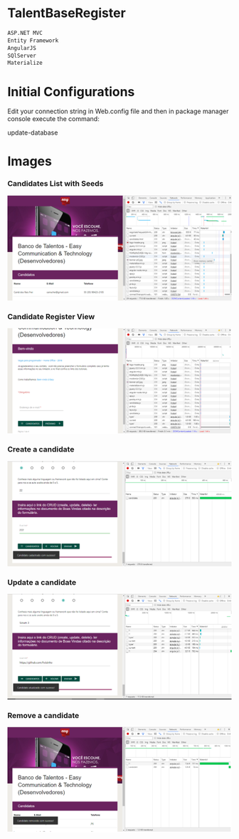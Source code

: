 # TalentBaseRegister
```sh
ASP.NET MVC
Entity Framework 
AngularJS
SQlServer
Materialize
```
# Initial Configurations
Edit your connection string in Web.config file and then in package manager console execute the command:

update-database

# Images 
### Candidates List with Seeds
[![Listar com Seed](https://github.com/freisinho/TalentBaseRegister/blob/master/Prints/tela1.png)](https://github.com/freisinho/TalentBaseRegister/blob/master/Prints/tela1.png)

### Candidate Register View
[![Candidate register](https://github.com/freisinho/TalentBaseRegister/blob/master/Prints/tela2.png)](https://github.com/freisinho/TalentBaseRegister/blob/master/Prints/tela2.png)

### Create a candidate
[![Create a candidate](https://github.com/freisinho/TalentBaseRegister/blob/master/Prints/tela3.png)](https://github.com/freisinho/TalentBaseRegister/blob/master/Prints/tela3.png)

### Update a candidate
[![Update a candidate](https://github.com/freisinho/TalentBaseRegister/blob/master/Prints/tela4.png)](https://github.com/freisinho/TalentBaseRegister/blob/master/Prints/tela4.png)

### Remove a candidate
[![Remove a candidate](https://github.com/freisinho/TalentBaseRegister/blob/master/Prints/tela5.png)](https://github.com/freisinho/TalentBaseRegister/blob/master/Prints/tela5.png)

